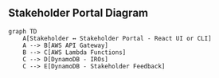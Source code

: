 ## Stakeholder Portal Diagram

```mermaid
graph TD
    A[Stakeholder ↔ Stakeholder Portal - React UI or CLI]
    A --> B[AWS API Gateway]
    B --> C[AWS Lambda Functions]
    C --> D[DynamoDB - IROs]
    C --> E[DynamoDB - Stakeholder Feedback]